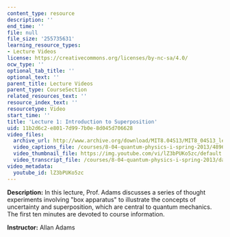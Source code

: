 ```yaml
---
content_type: resource
description: ''
end_time: ''
file: null
file_size: '255735631'
learning_resource_types:
- Lecture Videos
license: https://creativecommons.org/licenses/by-nc-sa/4.0/
ocw_type: ''
optional_tab_title: ''
optional_text: ''
parent_title: Lecture Videos
parent_type: CourseSection
related_resources_text: ''
resource_index_text: ''
resourcetype: Video
start_time: ''
title: 'Lecture 1: Introduction to Superposition'
uid: 11b2d6c2-e801-7d99-7b0e-8d045d706628
video_files:
  archive_url: http://www.archive.org/download/MIT8.04S13/MIT8_04S13_lec01_300k.mp4
  video_captions_file: /courses/8-04-quantum-physics-i-spring-2013/48965c13d74759619d8b8b8a405a3f7b_lZ3bPUKo5zc.vtt
  video_thumbnail_file: https://img.youtube.com/vi/lZ3bPUKo5zc/default.jpg
  video_transcript_file: /courses/8-04-quantum-physics-i-spring-2013/da5ad1accb03d0b5adb04ffda75710fe_lZ3bPUKo5zc.pdf
video_metadata:
  youtube_id: lZ3bPUKo5zc
---
```


**Description:** In this lecture, Prof. Adams discusses a series of thought experiments involving "box apparatus" to illustrate the concepts of uncertainty and superposition, which are central to quantum mechanics. The first ten minutes are devoted to course information.

**Instructor:** Allan Adams

